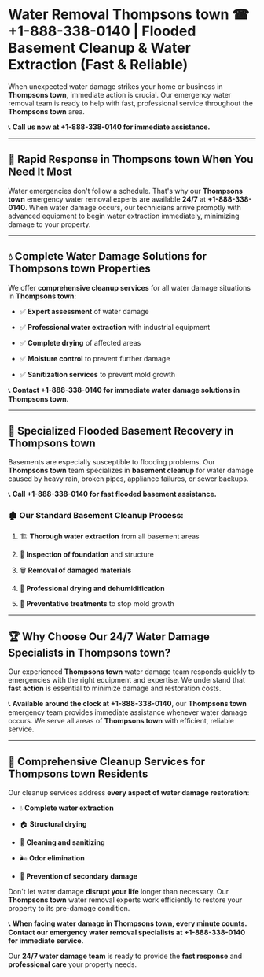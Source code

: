 # Water Removal Thompsons town ☎ +1-888-338-0140 | Flooded Basement Cleanup & Water Extraction (Fast & Reliable)

When unexpected water damage strikes your home or business in **Thompsons town**, immediate action is crucial. Our emergency water removal team is ready to help with fast, professional service throughout the **Thompsons town** area. 

📞 **Call us now at +1-888-338-0140 for immediate assistance.**
---
## 🚀 Rapid Response in Thompsons town When You Need It Most
Water emergencies don't follow a schedule. That's why our **Thompsons town** emergency water removal experts are available **24/7** at **+1-888-338-0140**. When water damage occurs, our technicians arrive promptly with advanced equipment to begin water extraction immediately, minimizing damage to your property.
---
## 💧 Complete Water Damage Solutions for Thompsons town Properties
We offer **comprehensive cleanup services** for all water damage situations in **Thompsons town**:
- ✅ **Expert assessment** of water damage  
- ✅ **Professional water extraction** with industrial equipment  
- ✅ **Complete drying** of affected areas  
- ✅ **Moisture control** to prevent further damage  
- ✅ **Sanitization services** to prevent mold growth  
📞 **Contact +1-888-338-0140 for immediate water damage solutions in Thompsons town.**
---
## 🌊 Specialized Flooded Basement Recovery in Thompsons town
Basements are especially susceptible to flooding problems. Our **Thompsons town** team specializes in **basement cleanup** for water damage caused by heavy rain, broken pipes, appliance failures, or sewer backups. 
📞 **Call +1-888-338-0140 for fast flooded basement assistance.**
### 🏚️ Our Standard Basement Cleanup Process:
1. 🏗️ **Thorough water extraction** from all basement areas  
2. 🔎 **Inspection of foundation** and structure  
3. 🗑️ **Removal of damaged materials**  
4. 💨 **Professional drying and dehumidification**  
5. 🚫 **Preventative treatments** to stop mold growth  
---
## 🏆 Why Choose Our 24/7 Water Damage Specialists in Thompsons town?
Our experienced **Thompsons town** water damage team responds quickly to emergencies with the right equipment and expertise. We understand that **fast action** is essential to minimize damage and restoration costs.
📞 **Available around the clock at +1-888-338-0140**, our **Thompsons town** emergency team provides immediate assistance whenever water damage occurs. We serve all areas of **Thompsons town** with efficient, reliable service.
---
## 🧹 Comprehensive Cleanup Services for Thompsons town Residents
Our cleanup services address **every aspect of water damage restoration**:
- 💧 **Complete water extraction**  
- 🏠 **Structural drying**  
- 🧼 **Cleaning and sanitizing**  
- 🌬️ **Odor elimination**  
- 🚫 **Prevention of secondary damage**  
Don't let water damage **disrupt your life** longer than necessary. Our **Thompsons town** water removal experts work efficiently to restore your property to its pre-damage condition.
📞 **When facing water damage in Thompsons town, every minute counts. Contact our emergency water removal specialists at +1-888-338-0140 for immediate service.**
Our **24/7 water damage team** is ready to provide the **fast response** and **professional care** your property needs.

